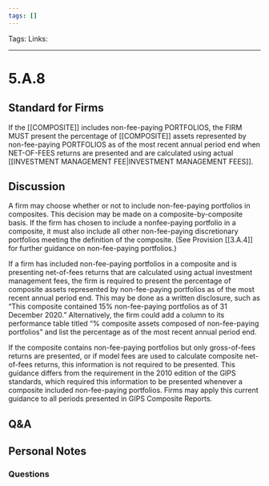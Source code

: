 ```yaml
---
tags: []
---
```

Tags:
Links: 
___
# 5.A.8
## Standard for Firms
If the [[COMPOSITE]] includes non-fee-paying PORTFOLIOS, the FIRM MUST present the percentage of [[COMPOSITE]] assets represented by non-fee-paying PORTFOLIOS as of the most recent annual period end when NET-OF-FEES returns are presented and are calculated using actual [[INVESTMENT MANAGEMENT FEE|INVESTMENT MANAGEMENT FEES]].
## Discussion
A firm may choose whether or not to include non-fee-paying portfolios in composites. This decision may be made on a composite-by-composite basis. If the firm has chosen to include a nonfee-paying portfolio in a composite, it must also include all other non-fee-paying discretionary portfolios meeting the definition of the composite. (See Provision [[3.A.4]] for further guidance on non-fee-paying portfolios.)

If a firm has included non-fee-paying portfolios in a composite and is presenting net-of-fees returns that are calculated using actual investment management fees, the firm is required to present the percentage of composite assets represented by non-fee-paying portfolios as of the most recent annual period end. This may be done as a written disclosure, such as “This composite contained 15% non-fee-paying portfolios as of 31 December 2020.” Alternatively, the firm could add a column to its performance table titled “% composite assets composed of non-fee-paying portfolios” and list the percentage as of the most recent annual period end.

If the composite contains non-fee-paying portfolios but only gross-of-fees returns are presented, or if model fees are used to calculate composite net-of-fees returns, this information is not required to be presented. This guidance differs from the requirement in the 2010 edition of the GIPS standards, which required this information to be presented whenever a composite included non-fee-paying portfolios. Firms may apply this current guidance to all periods presented in GIPS Composite Reports.
## Q&A

## Personal Notes

### Questions